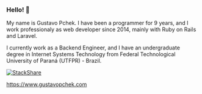### Hello! 👋

My name is Gustavo Pchek. I have been a programmer for 9 years, and I work professionaly as web developer since 2014, mainly with Ruby on Rails and Laravel.

I currently work as a Backend Engineer, and I have an undergraduate degree in Internet Systems Technology from Federal Technological University of Paraná (UTFPR) - Brazil.

[![StackShare](http://img.shields.io/badge/tech-stack-0690fa.svg?style=flat)](https://stackshare.io/gustavopchek/backend-development)

https://www.gustavopchek.com

<!--
**gustavopchek/gustavopchek** is a ✨ _special_ ✨ repository because its `README.md` (this file) appears on your GitHub profile.

Here are some ideas to get you started:

- 🔭 I’m currently working on ...
- 🌱 I’m currently learning ...
- 👯 I’m looking to collaborate on ...
- 🤔 I’m looking for help with ...
- 💬 Ask me about ...
- 📫 How to reach me: ...
- 😄 Pronouns: ...
- ⚡ Fun fact: ...
-->
